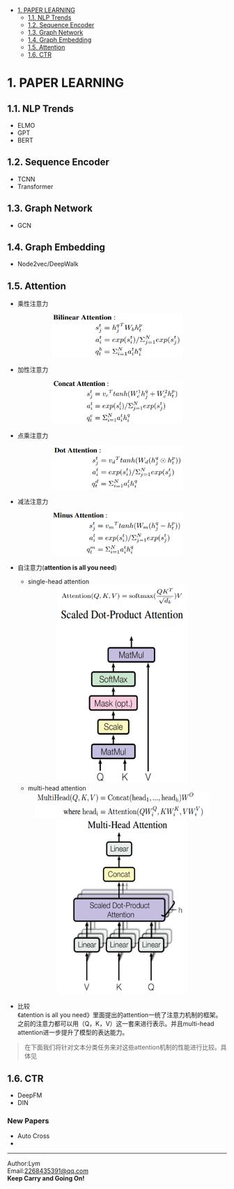 
<!-- TOC -->

- [1. PAPER LEARNING](#1-paper-learning)
  - [1.1. NLP Trends](#11-nlp-trends)
  - [1.2. Sequence Encoder](#12-sequence-encoder)
  - [1.3. Graph Network](#13-graph-network)
  - [1.4. Graph Embedding](#14-graph-embedding)
  - [1.5. Attention](#15-attention)
  - [1.6. CTR](#16-ctr)

<!-- /TOC -->

# 1. PAPER LEARNING

## 1.1. NLP Trends

- ELMO
- GPT
- BERT

## 1.2. Sequence Encoder

- TCNN
- Transformer

## 1.3. Graph Network

- GCN

## 1.4. Graph Embedding

- Node2vec/DeepWalk

## 1.5. Attention

- 乘性注意力
<div align=center><img width="300" height="100" src="Attention/fig/bilinear_attention.png"/></div>

- 加性注意力
<div align=center><img width="300" height="100" src="Attention/fig/concat_attention.png"/></div>

- 点乘注意力
<div align=center><img width="300" height="100" src="Attention/fig/dot_attention.png"/></div>

- 减法注意力
<div align=center><img width="300" height="100" src="Attention/fig/minus_attention.png"/></div>

- 自注意力(**attention is all you need**)
    - single-head attention
    <div align=center><img width="300" height="50" src="Attention/fig/single_head_attention_expression.png"/></div>
    <div align=center><img width="300" height="400" src="Attention/fig/single_head_attention_graph.png"/></div>

    - multi-head attention
    <div align=center><img width="400" height="60" src="Attention/fig/multi_head_attention_expression.png"/></div>
    <div align=center><img width="300" height="400" src="Attention/fig/multi_head_attention_graph.png"/></div>

- 比较  
《atention is all you need》里面提出的attention一统了注意力机制的框架。之前的注意力都可以用（Q，K，V）这一套来进行表示。并且multi-head attention进一步提升了模型的表达能力。  
> 在下面我们将针对文本分类任务来对这些attention机制的性能进行比较。具体见

## 1.6. CTR

- DeepFM
- DIN

### New Papers
- Auto Cross
- 

***
Author:Lym  
Email:2268435391@qq.com  
**Keep Carry and Going On!**
